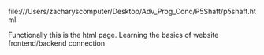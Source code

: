 file:///Users/zacharyscomputer/Desktop/Adv_Prog_Conc/P5Shaft/p5shaft.html

Functionally this is the html page. Learning the basics of website frontend/backend connection 
